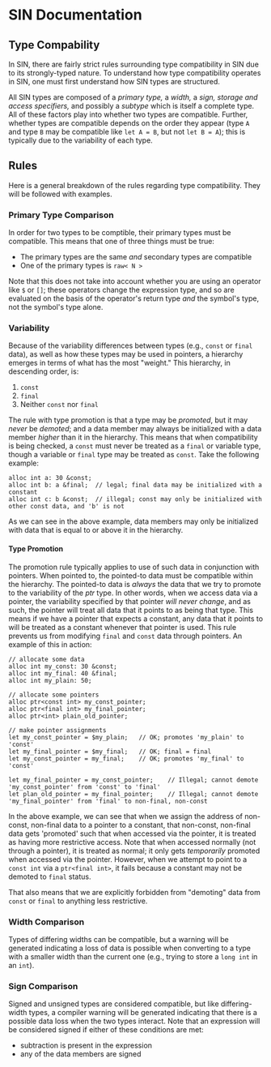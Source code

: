 # SIN Documentation

## Type Compability

In SIN, there are fairly strict rules surrounding type compatibility in SIN due to its strongly-typed nature. To understand how type compatibility operates in SIN, one must first understand how SIN types are structured.

All SIN types are composed of a *primary type,* a *width,* a *sign,* *storage and access specifiers,* and possibly a *subtype* which is itself a complete type. All of these factors play into whether two types are compatible. Further, whether types are compatible depends on the order they appear (type `A` and type `B` may be compatible like `let A = B`, but not `let B = A`); this is typically due to the variability of each type.

## Rules

Here is a general breakdown of the rules regarding type compatibility. They will be followed with examples.

### Primary Type Comparison

In order for two types to be comptible, their primary types must be compatible. This means that one of three things must be true:

* The primary types are the same *and* secondary types are compatible
* One of the primary types is `raw< N >`

Note that this does not take into account whether you are using an operator like `$` or `[]`; these operators change the expression type, and so are evaluated on the basis of the operator's return type *and* the symbol's type, not the symbol's type alone.

### Variability

Because of the variability differences between types (e.g., `const` or `final` data), as well as how these types may be used in pointers, a hierarchy emerges in terms of what has the most "weight." This hierarchy, in descending order, is:

1. `const`
2. `final`
3. Neither `const` nor `final`

The rule with type promotion is that a type may be *promoted*, but it may *never* be *demoted*; and a data member may always be initialized with a data member *higher* than it in the hierarchy. This means that when compatibility is being checked, a `const` must never be treated as a `final` or variable type, though a variable or `final` type may be treated as `const`. Take the following example:

    alloc int a: 30 &const;
    alloc int b: a &final;  // legal; final data may be initialized with a constant
    alloc int c: b &const;  // illegal; const may only be initialized with other const data, and 'b' is not

As we can see in the above example, data members may only be initialized with data that is equal to or above it in the hierarchy.

#### Type Promotion

The promotion rule typically applies to use of such data in conjunction with pointers. When pointed to, the pointed-to data must be compatible within the hierarchy. The pointed-to data is *always* the data that we try to promote to the variability of the *ptr* type. In other words, when we access data via a pointer, the variability specified by that pointer *will never change*, and as such, the pointer will treat all data that it points to as being that type. This means if we have a pointer that expects a constant, any data that it points to will be treated as a constant whenever that pointer is used. This rule prevents us from modifying `final` and `const` data through pointers. An example of this in action:

    // allocate some data
    alloc int my_const: 30 &const;
    alloc int my_final: 40 &final;
    alloc int my_plain: 50;

    // allocate some pointers
    alloc ptr<const int> my_const_pointer;
    alloc ptr<final int> my_final_pointer;
    alloc ptr<int> plain_old_pointer;

    // make pointer assignments
    let my_const_pointer = $my_plain;   // OK; promotes 'my_plain' to 'const'
    let my_final_pointer = $my_final;   // OK; final = final
    let my_const_pointer = my_final;    // OK; promotes 'my_final' to 'const'

    let my_final_pointer = my_const_pointer;    // Illegal; cannot demote 'my_const_pointer' from 'const' to 'final'
    let plan_old_pointer = my_final_pointer;    // Illegal; cannot demote 'my_final_pointer' from 'final' to non-final, non-const

In the above example, we can see that when we assign the address of non-const, non-final data to a pointer to a constant, that non-const, non-final data gets 'promoted' such that when accessed via the pointer, it is treated as having more restrictive access. Note that when accessed normally (not through a pointer), it is treated as normal; it only gets *temporarily* promoted when accessed via the pointer. However, when we attempt to point to a `const int` via a `ptr<final int>`, it fails because a constant may not be demoted to `final` status.

That also means that we are explicitly forbidden from "demoting" data from `const` or `final` to anything less restrictive.

### Width Comparison

Types of differing widths can be compatible, but a warning will be generated indicating a loss of data is possible when converting to a type with a smaller width than the current one (e.g., trying to store a `long int` in an `int`).

### Sign Comparison

Signed and unsigned types are considered compatible, but like differing-width types, a compiler warning will be generated indicating that there is a possible data loss when the two types interact. Note that an expression will be considered signed if either of these conditions are met:

* subtraction is present in the expression
* any of the data members are signed
